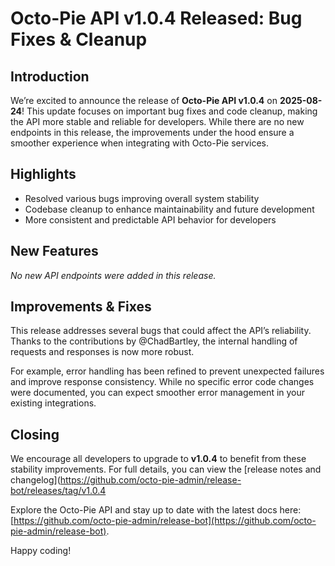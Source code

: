 # Octo-Pie API v1.0.4 Released: Bug Fixes & Cleanup

## Introduction

We’re excited to announce the release of **Octo-Pie API v1.0.4** on **2025-08-24**! This update focuses on important bug fixes and code cleanup, making the API more stable and reliable for developers. While there are no new endpoints in this release, the improvements under the hood ensure a smoother experience when integrating with Octo-Pie services.

## Highlights

- Resolved various bugs improving overall system stability  
- Codebase cleanup to enhance maintainability and future development  
- More consistent and predictable API behavior for developers  

## New Features

_No new API endpoints were added in this release._

## Improvements & Fixes

This release addresses several bugs that could affect the API’s reliability. Thanks to the contributions by @ChadBartley, the internal handling of requests and responses is now more robust.

For example, error handling has been refined to prevent unexpected failures and improve response consistency. While no specific error code changes were documented, you can expect smoother error management in your existing integrations.

## Closing

We encourage all developers to upgrade to **v1.0.4** to benefit from these stability improvements. For full details, you can view the [release notes and changelog](https://github.com/octo-pie-admin/release-bot/releases/tag/v1.0.4

Explore the Octo-Pie API and stay up to date with the latest docs here: [https://github.com/octo-pie-admin/release-bot](https://github.com/octo-pie-admin/release-bot).  

Happy coding!